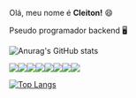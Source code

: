 Olá, meu nome é <b>Cleiton!</b> 😄

Pseudo programador backend 🖥

![Anurag's GitHub stats](https://github-readme-stats.vercel.app/api?username=cleitondeoliveira&show_icons=true&theme=tokyonight)



<img src="https://img.shields.io/badge/Azure_DevOps-0078D7?style=for-the-badge&logo=azure-devops&logoColor=white"/><img src="https://img.shields.io/badge/Linux-FCC624?style=for-the-badge&logo=linux&logoColor=black"/><img src="https://img.shields.io/badge/kubernetes-326ce5.svg?&style=for-the-badge&logo=kubernetes&logoColor=white"/><img src="https://img.shields.io/badge/Python-FFD43B?style=for-the-badge&logo=python&logoColor=blue"/><img src="https://img.shields.io/badge/Terraform-7B42BC?style=for-the-badge&logo=terraform&logoColor=white"/><img src="https://img.shields.io/badge/Ansible-000000?style=for-the-badge&logo=ansible&logoColor=white"/><img src="https://img.shields.io/badge/Shell_Script-121011?style=for-the-badge&logo=gnu-bash&logoColor=white"/><img src="https://img.shields.io/badge/Helm-0F1689?style=for-the-badge&logo=Helm&labelColor=0F1689"/>

[![Top Langs](https://github-readme-stats.vercel.app/api/top-langs/?username=cleitondeoliveira&layout=compact)](https://github.com/anuraghazra/github-readme-stats)

